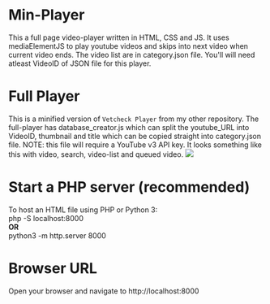 # Min-Player
This a full page video-player written in HTML, CSS and JS. It uses mediaElementJS to play youtube videos and skips into next video when current video ends. The video list are in category.json file. You'll will need atleast VideoID of JSON file for this player.

# Full Player
This is a minified version of `Vetcheck Player` from my other repository. The full-player has database_creator.js which can split the youtube_URL into VideoID, thumbnail and title which can be copied straight into category.json file. NOTE: this file will require a YouTube v3 API key. It looks something like this with video, search, video-list and queued video.
<img src="https://camo.githubusercontent.com/264e76271b2af92ba14f36421c7450d1f061f301e95867509931ff37f8a1ae72/68747470733a2f2f7261772e6769746875622e636f6d2f6a6774686d732f6a756b65747562652f6d61737465722f6a756b65747562652e706e67">

# Start a PHP server (recommended)
To host an HTML file using PHP or Python 3:<br>
php -S localhost:8000 <br>
<b>OR</b> <br>
python3 -m http.server 8000

# Browser URL
Open your browser and navigate to http://localhost:8000
